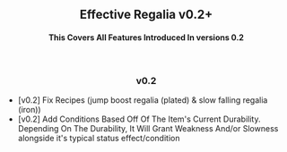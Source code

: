 <div align="center"> 

  <h2> Effective Regalia v0.2+ </h1>

  <h4> This Covers All Features Introduced In versions 0.2 </h3>
  
  <br>
  
  <h3> v0.2 </h3>

</div>

<ul>
  <li> [v0.2] Fix Recipes (jump boost regalia (plated) & slow falling regalia (iron)) </li>
  <li> [v0.2] Add Conditions Based Off Of The Item's Current Durability. Depending On The Durability, It Will Grant Weakness And/or Slowness alongside it's typical status effect/condition </li>
</ul>
